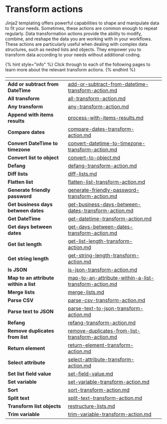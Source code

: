 # Transform actions

Jinja2 templating offers powerful capabilities to shape and manipulate data to fit your needs. Sometimes, these actions are common enough to repeat regularly. Data transformation actions provide the ability to modify, combine, and reshape the data you are working with in your workflows. These actions are particularly useful when dealing with complex data structures, such as nested lists and objects. They empower you to transform data according to your needs without additional coding.&#x20;

{% hint style="info" %}
Click through to each of the following pages to learn more about the relevant transform actions.
{% endhint %}

<table data-view="cards"><thead><tr><th></th><th data-hidden data-card-target data-type="content-ref"></th><th data-hidden data-card-cover data-type="files"></th></tr></thead><tbody><tr><td><strong>Add or subtract from DateTime</strong></td><td><a href="add-or-subtract-from-datetime-transform-action.md">add-or-subtract-from-datetime-transform-action.md</a></td><td></td></tr><tr><td><strong>All transform</strong></td><td><a href="all-transform-action.md">all-transform-action.md</a></td><td></td></tr><tr><td><strong>Any transform</strong></td><td><a href="any-transform-action.md">any-transform-action.md</a></td><td></td></tr><tr><td><strong>Append with items results</strong></td><td><a href="process-with-items-results.md">process-with-items-results.md</a></td><td></td></tr><tr><td><strong>Compare dates</strong> </td><td><a href="compare-dates-transform-action.md">compare-dates-transform-action.md</a></td><td></td></tr><tr><td><strong>Convert DateTime to timezone</strong> </td><td><a href="convert-datetime-to-timezone-transform-action.md">convert-datetime-to-timezone-transform-action.md</a></td><td></td></tr><tr><td><strong>Convert list to object</strong> </td><td><a href="convert-to-object.md">convert-to-object.md</a></td><td></td></tr><tr><td><strong>Defang</strong> </td><td><a href="defang-transform-action.md">defang-transform-action.md</a></td><td></td></tr><tr><td><strong>Diff lists</strong> </td><td><a href="diff-lists.md">diff-lists.md</a></td><td></td></tr><tr><td><strong>Flatten list</strong> </td><td><a href="flatten-list-transform-action.md">flatten-list-transform-action.md</a></td><td></td></tr><tr><td><strong>Generate friendly password</strong> </td><td><a href="generate-friendly-password-transform-action.md">generate-friendly-password-transform-action.md</a></td><td></td></tr><tr><td><strong>Get business days between dates</strong></td><td><a href="get-business-days-between-dates-transform-action.md">get-business-days-between-dates-transform-action.md</a></td><td></td></tr><tr><td><strong>Get DateTime</strong></td><td><a href="get-datetime-transform-action.md">get-datetime-transform-action.md</a></td><td></td></tr><tr><td><strong>Get days between dates</strong> </td><td><a href="get-days-between-dates-transform-action.md">get-days-between-dates-transform-action.md</a></td><td></td></tr><tr><td><strong>Get list length</strong></td><td><a href="get-list-length-transform-action.md">get-list-length-transform-action.md</a></td><td></td></tr><tr><td><strong>Get string length</strong> </td><td><a href="get-string-length-transform-action.md">get-string-length-transform-action.md</a></td><td></td></tr><tr><td><strong>Is JSON</strong></td><td><a href="is-json-transform-action.md">is-json-transform-action.md</a></td><td></td></tr><tr><td><strong>Map to an attribute within a list</strong> </td><td><a href="map-to-an-attribute-within-a-list-transform-action.md">map-to-an-attribute-within-a-list-transform-action.md</a></td><td></td></tr><tr><td><strong>Merge lists</strong></td><td><a href="merge-lists.md">merge-lists.md</a></td><td></td></tr><tr><td><strong>Parse CSV</strong> </td><td><a href="parse-csv-transform-action.md">parse-csv-transform-action.md</a></td><td></td></tr><tr><td><strong>Parse text to JSON</strong></td><td><a href="parse-text-to-json-transform-action.md">parse-text-to-json-transform-action.md</a></td><td></td></tr><tr><td><strong>Refang</strong></td><td><a href="refang-transform-action.md">refang-transform-action.md</a></td><td></td></tr><tr><td><strong>Remove duplicates from list</strong></td><td><a href="remove-duplicates-from-list-transform-action.md">remove-duplicates-from-list-transform-action.md</a></td><td></td></tr><tr><td><strong>Return element</strong></td><td><a href="return-element-transform-action.md">return-element-transform-action.md</a></td><td></td></tr><tr><td><strong>Select attribute</strong></td><td><a href="select-attribute-transform-action.md">select-attribute-transform-action.md</a></td><td></td></tr><tr><td><strong>Set list field value</strong></td><td><a href="set-field-value.md">set-field-value.md</a></td><td></td></tr><tr><td><strong>Set variable</strong></td><td><a href="set-variable-transform-action.md">set-variable-transform-action.md</a></td><td></td></tr><tr><td><strong>Sort</strong></td><td><a href="sort-transform-action.md">sort-transform-action.md</a></td><td></td></tr><tr><td><strong>Split text</strong></td><td><a href="split-text-transform-action.md">split-text-transform-action.md</a></td><td></td></tr><tr><td><strong>Transform list objects</strong></td><td><a href="restructure-lists.md">restructure-lists.md</a></td><td></td></tr><tr><td><strong>Trim variable</strong> </td><td><a href="trim-variable-transform-action.md">trim-variable-transform-action.md</a></td><td></td></tr></tbody></table>



